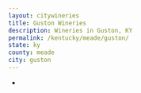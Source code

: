 ```yaml
---
layout: citywineries
title: Guston Wineries
description: Wineries in Guston, KY
permalink: /kentucky/meade/guston/
state: ky
county: meade
city: guston
---
```

-
